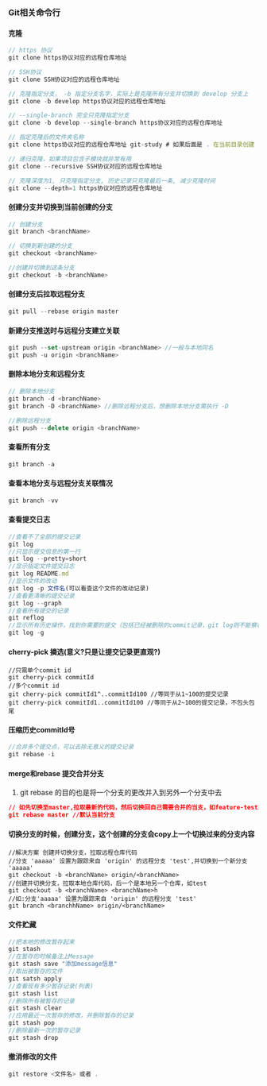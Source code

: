 <!--
 * @Author: your name
 * @Date: 2020-08-13 10:35:46
 * @LastEditTime: 2021-07-01 09:47:48
 * @LastEditors: Please set LastEditors
 * @Description: In User Settings Edit
 * @FilePath: /learningnotes/git/git.md
-->
### Git相关命令行

#### 克隆

```javascript
// https 协议
git clone https协议对应的远程仓库地址

// SSH协议
git clone SSH协议对应的远程仓库地址

// 克隆指定分支， -b 指定分支名字，实际上是克隆所有分支并切换到 develop 分支上
git clone -b develop https协议对应的远程仓库地址

// --single-branch 完全只克隆指定分支
git clone -b develop --single-branch https协议对应的远程仓库地址

// 指定克隆后的文件夹名称
git clone https协议对应的远程仓库地址 git-study # 如果后面是 . 在当前目录创建

// 递归克隆，如果项目包含子模块就非常有用
git clone --recursive SSH协议对应的远程仓库地址

// 克隆深度为1, 只克隆指定分支, 历史记录只克隆最后一条, 减少克隆时间
git clone --depth=1 https协议对应的远程仓库地址
```

#### 创建分支并切换到当前创建的分支

```javascript
// 创建分支
git branch <branchName>

// 切换到新创建的分支
git checkout <branchName>

//创建并切换到这条分支
git checkout -b <branchName>
```

#### 创建分支后拉取远程分支

```javascript
git pull --rebase origin master
```

#### 新建分支推送时与远程分支建立关联

```javascript
git push --set-upstream origin <branchName> //一般与本地同名
git push -u origin <branchName>
```

#### 删除本地分支和远程分支

```javascript
// 删除本地分支
git branch -d <branchName>
git branch -D <branchName> //删除远程分支后，想删除本地分支需执行 -D

//删除远程分支
git push --delete origin <branchName>
```

#### 查看所有分支

```javascript
git branch -a
```

#### 查看本地分支与远程分支关联情况

```javascript
git branch -vv
```

#### 查看提交日志

```javascript
//查看不了全部的提交记录
git log
//只显示提交信息的第一行
git log --pretty=short
//显示指定文件提交日志
git log README.md
//显示文件的改动
git log -p 文件名(可以看查这个文件的改动记录)
//查看更清晰的提交记录
git log --graph
//查看所有提交的记录
git reflog
//显示所有历史操作，找到你需要的提交（包括已经被删除的commit记录，git log则不能察看已经删除了的commit记录）
git log -g
```

#### cherry-pick 撛选(意义?只是让提交记录更直观?)

```javasrctip
//只需单个commit id
git cherry-pick commitId
//多个commit id
git cherry-pick commitId1^..commitId100 //等同于从1~100的提交记录
git cherry-pick commitId1..commitId100 //等同于从2~100的提交记录，不包头包尾
```

#### 压缩历史commitId号

```javascript
//合并多个提交点，可以去除无意义的提交记录
git rebase -i
```

#### merge和rebase 提交合并分支

1. git rebase 的目的也是将一个分支的更改并入到另外一个分支中去

```json
// 如先切换至master,拉取最新的代码，然后切换回自己需要合并的当支，如feature-test1.0-w，再执行下方操作
git rebase master //默认当前分支
```

#### 切换分支的时候，创建分支，这个创建的分支会copy上一个切换过来的分支内容

```javasript
//解决方案 创建并切换分支，拉取远程仓库代码
//分支 'aaaaa' 设置为跟踪来自 'origin' 的远程分支 'test',并切换到一个新分支 'aaaaa'
git checkout -b <branchName> origin/<branchName>
//创建并切换分支，拉取本地仓库代码，后一个是本地另一个仓库，如test
git checkout -b <branchName> <branchName>h
//如:分支'aaaaa' 设置为跟踪来自 'origin' 的远程分支 'test'
git branch <branchhName> origin/<branchName>
```

#### 文件贮藏

```javascript
//把本地的修改暂存起来
git stash 
//在暂存的时候备注上Message
git stash save "添加message信息"
//取出被暂存的文件
git satsh apply
//查看现有多少暂存记录(列表)
git stash list
//删除所有被暂存的记录
git stash clear
//应用最近一次暂存的修改，并删除暂存的记录
git stash pop
//删除最新一次的暂存记录
git stash drop
```

#### 撤消修改的文件

```javascript
git restore <文件名> 或者 .
```
